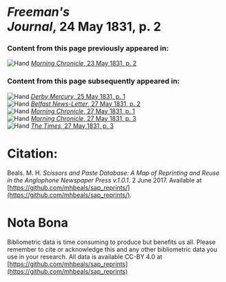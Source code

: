 # *Freeman's Journal*, 24 May 1831, p. 2  
  
### Content from this page previously appeared in:  
![Hand](http://scissorsandpaste.net/wp-content/uploads/2017/06/smallhandpointer.png) [*Morning Chronicle*, 23 May 1831, p. 2](https://mhbeals.github.io/sap_html/Morning-Chronicle/Morning-Chronicle-23-May-1831-p-2)  
  
### Content from this page subsequently appeared in:  
![Hand](http://scissorsandpaste.net/wp-content/uploads/2017/06/smallhandpointer.png) [*Derby Mercury*, 25 May 1831, p. 1](https://mhbeals.github.io/sap_html/Derby-Mercury/Derby-Mercury-25-May-1831-p-1)  
![Hand](http://scissorsandpaste.net/wp-content/uploads/2017/06/smallhandpointer.png) [*Belfast News-Letter*, 27 May 1831, p. 2](https://mhbeals.github.io/sap_html/Belfast-News-Letter/Belfast-News-Letter-27-May-1831-p-2)  
![Hand](http://scissorsandpaste.net/wp-content/uploads/2017/06/smallhandpointer.png) [*Morning Chronicle*, 27 May 1831, p. 1](https://mhbeals.github.io/sap_html/Morning-Chronicle/Morning-Chronicle-27-May-1831-p-1)  
![Hand](http://scissorsandpaste.net/wp-content/uploads/2017/06/smallhandpointer.png) [*Morning Chronicle*, 27 May 1831, p. 3](https://mhbeals.github.io/sap_html/Morning-Chronicle/Morning-Chronicle-27-May-1831-p-3)  
![Hand](http://scissorsandpaste.net/wp-content/uploads/2017/06/smallhandpointer.png) [*The Times*, 27 May 1831, p. 3](https://mhbeals.github.io/sap_html/The-Times/The-Times-27-May-1831-p-3)  


# Citation: 

Beals. M. H. *Scissors and Paste Database: A Map of Reprinting and Reuse in the Anglophone Newspaper Press v.1.0.1.* 2 June 2017. Available at [https://github.com/mhbeals/sap_reprints/](https://github.com/mhbeals/sap_reprints/). 

# Nota Bona

Bibliometric data is time consuming to produce but benefits us all. Please remember to cite or acknowledge this and any other bibliometric data you use in your research. All data is available CC-BY 4.0 at [https://github.com/mhbeals/sap_reprints](https://github.com/mhbeals/sap_reprints)